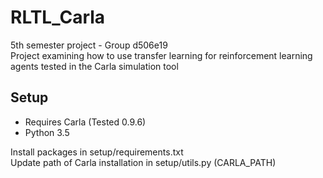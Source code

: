 # RLTL_Carla
5th semester project - Group d506e19 \
Project examining how to use transfer learning for reinforcement learning agents tested in the Carla simulation tool

## Setup
- Requires Carla (Tested 0.9.6)
- Python 3.5

Install packages in setup/requirements.txt \
Update path of Carla installation in setup/utils.py (CARLA_PATH)

